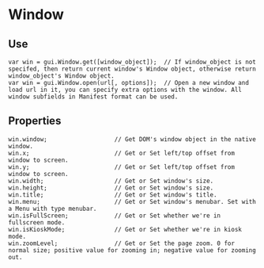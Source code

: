 # Window

## Use
    var win = gui.Window.get([window_object]);  // If window_object is not specifed, then return current window's Window object, otherwise return window_object's Window object.
    var win = gui.Window.open(url[, options]);  // Open a new window and load url in it, you can specify extra options with the window. All window subfields in Manifest format can be used.

## Properties
    win.window;                   // Get DOM's window object in the native window.
    win.x;                        // Get or Set left/top offset from window to screen.
    win.y;                        // Get or Set left/top offset from window to screen.
    win.width;                    // Get or Set window's size.
    win.height;                   // Get or Set window's size.
    win.title;                    // Get or Set window's title.
    win.menu;                     // Get or Set window's menubar. Set with a Menu with type menubar.
    win.isFullScreen;             // Get or Set whether we're in fullscreen mode.
    win.isKioskMode;              // Get or Set whether we're in kiosk mode.
    win.zoomLevel;                // Get or Set the page zoom. 0 for normal size; positive value for zooming in; negative value for zooming out.
